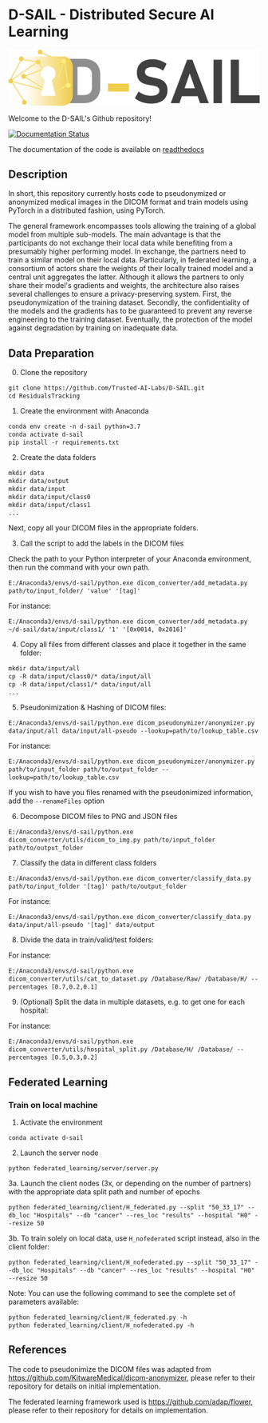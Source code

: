 # D-SAIL - Distributed Secure AI Learning

![D-SAIL](docs/img/d-sail_line.png)

Welcome to the D-SAIL's Github repository!

[![Documentation Status](https://readthedocs.org/projects/d-sail/badge/?version=latest)](https://d-sail.readthedocs.io/en/latest/?badge=latest)

The documentation of the code is available on [readthedocs](https://d-sail.readthedocs.io/en/latest/)

## Description

In short, this repository currently hosts code to pseudonymized or anonymized medical images in the DICOM format and train models using PyTorch in a distributed fashion, using PyTorch. 

The general framework encompasses tools allowing the training of a global model from multiple sub-models. The main advantage is that the participants do not exchange their local data while benefiting from a presumably higher performing model. In exchange, the partners need to train a similar model on their local data. Particularly, in federated learning, a consortium of actors share the weights of their locally trained model and a central unit aggregates the latter. Although it allows the partners to only share their model's gradients and weights, the architecture also raises several challenges to ensure a privacy-preserving system.  First, the pseudonymization of the training dataset. Secondly, the confidentiality of the models and the gradients has to be guaranteed to prevent any reverse engineering to the training dataset. Eventually, the protection of the model against degradation by training on inadequate data.  

## Data Preparation

0. Clone the repository

```
git clone https://github.com/Trusted-AI-Labs/D-SAIL.git
cd ResidualsTracking
```

1. Create the environment with Anaconda

```
conda env create -n d-sail python=3.7
conda activate d-sail
pip install -r requirements.txt
```

2. Create the data folders

```
mkdir data
mkdir data/output
mkdir data/input
mkdir data/input/class0
mkdir data/input/class1
...
```

Next, copy all your DICOM files in the appropriate folders.

3. Call the script to add the labels in the DICOM files

Check the path to your Python interpreter of your Anaconda environment, then run the command with your own path.

```
E:/Anaconda3/envs/d-sail/python.exe dicom_converter/add_metadata.py path/to/input_folder/ 'value' '[tag]'
```

For instance:
```
E:/Anaconda3/envs/d-sail/python.exe dicom_converter/add_metadata.py ~/d-sail/data/input/class1/ '1' '[0x0014, 0x2016]'
```

4. Copy all files from different classes and place it together in the same folder:

```
mkdir data/input/all
cp -R data/input/class0/* data/input/all
cp -R data/input/class1/* data/input/all
...
```

5. Pseudonimization & Hashing of DICOM files:

```
E:/Anaconda3/envs/d-sail/python.exe dicom_pseudonymizer/anonymizer.py data/input/all data/input/all-pseudo --lookup=path/to/lookup_table.csv
```

For instance:

```
E:/Anaconda3/envs/d-sail/python.exe dicom_pseudonymizer/anonymizer.py path/to/input_folder path/to/output_folder --lookup=path/to/lookup_table.csv
```

If you wish to have you files renamed with the pseudonimized information, add the `--renameFiles` option

6. Decompose DICOM files to PNG and JSON files

```
E:/Anaconda3/envs/d-sail/python.exe dicom_converter/utils/dicom_to_img.py path/to/input_folder path/to/output_folder
```

7. Classify the data in different class folders 

```
E:/Anaconda3/envs/d-sail/python.exe dicom_converter/classify_data.py path/to/input_folder '[tag]' path/to/output_folder
```

For instance:
```
E:/Anaconda3/envs/d-sail/python.exe dicom_converter/classify_data.py data/input/all-pseudo '[tag]' data/output
```

8. Divide the data in train/valid/test folders:

For instance:

```
E:/Anaconda3/envs/d-sail/python.exe dicom_converter/utils/cat_to_dataset.py /Database/Raw/ /Database/H/ --percentages [0.7,0.2,0.1]
```

9. (Optional) Split the data in multiple datasets, e.g. to get one for each hospital:

For instance:

```
E:/Anaconda3/envs/d-sail/python.exe dicom_converter/utils/hospital_split.py /Database/H/ /Database/ --percentages [0.5,0.3,0.2]
```

## Federated Learning

### Train on local machine

1. Activate the environment

```
conda activate d-sail
```

2. Launch the server node

```
python federated_learning/server/server.py
```

3a. Launch the client nodes (3x, or depending on the number of partners) with the appropriate data split path and number of epochs

```
python federated_learning/client/H_federated.py --split "50_33_17" --db_loc "Hospitals" --db "cancer" --res_loc "results" --hospital "H0" --resize 50
```

3b. To train solely on local data, use `H_nofederated` script instead, also in the client folder: 
```
python federated_learning/client/H_nofederated.py --split "50_33_17" --db_loc "Hospitals" --db "cancer" --res_loc "results" --hospital "H0" --resize 50
```

Note: You can use the following command to see the complete set of parameters available:
```
python federated_learning/client/H_federated.py -h
python federated_learning/client/H_nofederated.py -h
```

## References

The code to pseudonimize the DICOM files was adapted from https://github.com/KitwareMedical/dicom-anonymizer, please refer to their repository for details on initial implementation.

The federated learning framework used is https://github.com/adap/flower, please refer to their repository for details on implementation.
